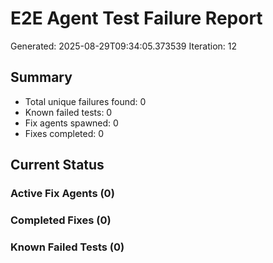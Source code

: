 # E2E Agent Test Failure Report
Generated: 2025-08-29T09:34:05.373539
Iteration: 12

## Summary
- Total unique failures found: 0
- Known failed tests: 0
- Fix agents spawned: 0
- Fixes completed: 0

## Current Status

### Active Fix Agents (0)

### Completed Fixes (0)

### Known Failed Tests (0)
